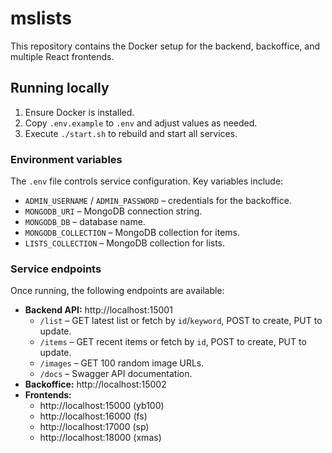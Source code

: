 # mslists

This repository contains the Docker setup for the backend, backoffice, and multiple React frontends.

## Running locally

1. Ensure Docker is installed.
2. Copy `.env.example` to `.env` and adjust values as needed.
3. Execute `./start.sh` to rebuild and start all services.

### Environment variables

The `.env` file controls service configuration. Key variables include:

- `ADMIN_USERNAME` / `ADMIN_PASSWORD` – credentials for the backoffice.
- `MONGODB_URI` – MongoDB connection string.
- `MONGODB_DB` – database name.
- `MONGODB_COLLECTION` – MongoDB collection for items.
- `LISTS_COLLECTION` – MongoDB collection for lists.

### Service endpoints

Once running, the following endpoints are available:

- **Backend API:** http://localhost:15001
  - `/list` – GET latest list or fetch by `id`/`keyword`, POST to create, PUT to update.
  - `/items` – GET recent items or fetch by `id`, POST to create, PUT to update.
  - `/images` – GET 100 random image URLs.
  - `/docs` – Swagger API documentation.
- **Backoffice:** http://localhost:15002
- **Frontends:**
  - http://localhost:15000 (yb100)
  - http://localhost:16000 (fs)
  - http://localhost:17000 (sp)
  - http://localhost:18000 (xmas)
